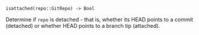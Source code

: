 ```
isattached(repo::GitRepo) -> Bool
```

Determine if `repo` is detached - that is, whether its HEAD points to a commit (detached) or whether HEAD points to a branch tip (attached).
